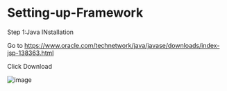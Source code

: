 # Setting-up-Framework
Step 1:Java INstallation

Go to https://www.oracle.com/technetwork/java/javase/downloads/index-jsp-138363.html

Click Download

![image](https://user-images.githubusercontent.com/55090933/67085255-68f84400-f196-11e9-8c80-6a7cabb672a8.png)

